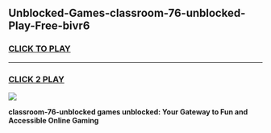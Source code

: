 
## Unblocked-Games-classroom-76-unblocked-Play-Free-bivr6
<h3>
<a href="https://premium76.site?title=classroom-76-unblocked&ref=10A">CLICK TO PLAY</a></h3>
<hr>

<h3>
<a href="https://premium76.site?title=classroom-76-unblocked&ref=10A">CLICK 2 PLAY</a>
  
</h3>

<a href="https://premium76.site?title=classroom-76-unblocked&ref=10A"><img src="https://clearcache.store/games.png"></a>


**classroom-76-unblocked games unblocked: Your Gateway to Fun and Accessible Online Gaming**
